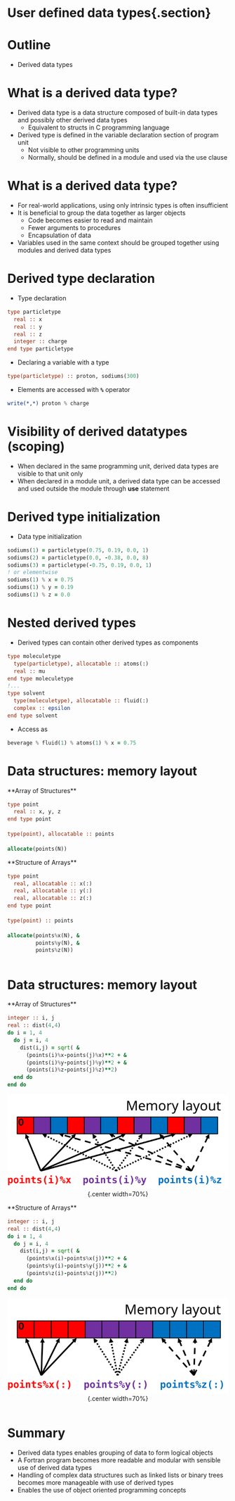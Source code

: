 
# User defined data types{.section}

# Outline

- Derived data types

# What is a derived data type?

- Derived data type is a data structure composed of built-in data
  types and possibly other derived data types
    - Equivalent to structs in C programming language
- Derived type is defined in the variable declaration section of
  program unit
    - Not visible to other programming units
    - Normally, should be defined in a module and used via the use
      clause

# What is a derived data type?

- For real-world applications, using only intrinsic types is often
  insufficient
- It is beneficial to group the data together as larger objects
    - Code becomes easier to read and maintain
    - Fewer arguments to procedures
    - Encapsulation of data
- Variables used in the same context should be grouped together using
  modules and derived data types

# Derived type declaration

- Type declaration 

``` fortran
type particletype
  real :: x 
  real :: y
  real :: z
  integer :: charge 
end type particletype
```

- Declaring a variable with a type 

``` fortran
type(particletype) :: proton, sodiums(300)
```

- Elements are accessed with **`%`** operator 

``` fortran
write(*,*) proton % charge
```

# Visibility of derived datatypes (scoping)

- When declared in the same programming unit, derived data types are
  visible to that unit only
- When declared in a module unit, a derived data type can be accessed
  and used outside the module through **use** statement
<!--
- Visibility can be controlled in more detailed level using
  **private** attribute
    - For example, it is possible to limit the access to part of the
      fields only to the module procedures in the same module where
      the type is defined -->

# Derived type initialization

- Data type initialization 

``` fortran
sodiums(1) = particletype(0.75, 0.19, 0.0, 1)
sodiums(2) = particletype(0.0, -0.38, 0.0, 8) 
sodiums(3) = particletype(-0.75, 0.19, 0.0, 1) 
! or elementwise
sodiums(1) % x = 0.75 
sodiums(1) % y = 0.19 
sodiums(1) % z = 0.0
```

# Nested derived types

- Derived types can contain other derived types as components 

``` fortran
type moleculetype 
  type(particletype), allocatable :: atoms(:) 
  real :: mu
end type moleculetype 
!... 
type solvent 
  type(moleculetype), allocatable :: fluid(:)
  complex :: epsilon 
end type solvent
```

- Access as 

``` fortran
beverage % fluid(1) % atoms(1) % x = 0.75
```

# Data structures: memory layout

<div class="column">
**Array of Structures**

``` fortran
type point 
  real :: x, y, z
end type point

type(point), allocatable :: points

allocate(points(N))
```
</div>
<div class="column">
**Structure of Arrays**

``` fortran
type point 
  real, allocatable :: x(:) 
  real, allocatable :: y(:) 
  real, allocatable :: z(:)
end type point

type(point) :: points

allocate(points%x(N), & 
         points%y(N), & 
         points%z(N))
```

</div>

# Data structures: memory layout

<div class="column">
**Array of Structures**

``` fortran
integer :: i, j
real :: dist(4,4)
do i = 1, 4
  do j = i, 4 
    dist(i,j) = sqrt( & 
      (points(i)%x-points(j)%x)**2 + &
      (points(i)%y-points(j)%y)**2 + &
      (points(i)%z-points(j)%z)**2)
  end do
end do
```

<center>

![](img/fortran_mem_layout_scattered.png){.center width=70%}

</center>

</div>
<div class="column">
**Structure of Arrays**

``` fortran
integer :: i, j
real :: dist(4,4)
do i = 1, 4
  do j = i, 4 
    dist(i,j) = sqrt( & 
      (points%x(i)-points%x(j))**2 + &
      (points%y(i)-points%y(j))**2 + &
      (points%z(i)-points%z(j))**2)
  end do
end do
```

<center>

![](img/fortran_mem_layout_contiguous.png){.center width=70%}

</center>

</div>

# Summary

- Derived data types enables grouping of data to form logical objects
- A Fortran program becomes more readable and modular with sensible
  use of derived data types
- Handling of complex data structures such as linked lists or binary
  trees becomes more manageable with use of derived types
- Enables the use of object oriented programming concepts

<!--  LocalWords:  Fortran Fortran multi iso fortran env structs
 -->
